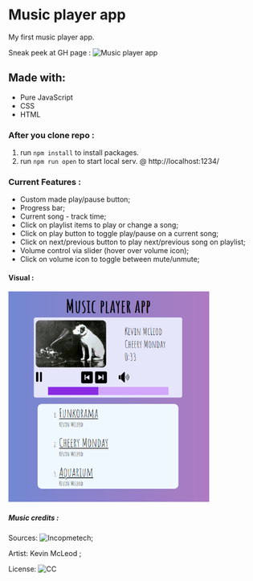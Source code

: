 # Music player app
 My first music player app.
 
 Sneak peek at GH page : ![Music player app](https://max1mmus.github.io/Music-player-app/)

## Made with:
 
 * Pure JavaScript
 * CSS
 * HTML

### After you clone repo :

1. run `npm install` to install packages.
2. run `npm run open` to start local serv. @ http://localhost:1234/

### Current Features :

* Custom made play/pause button;
* Progress bar;
* Current song - track time;
* Click on playlist items to play or change a song;
* Click on play button to toggle play/pause on a current song;
* Click on next/previous button to play next/previous song on playlist;
* Volume control via slider (hover over volume icon);
* Click on volume icon to toggle between mute/unmute;

#### Visual :

<img src="https://raw.githubusercontent.com/Max1mmus/Music-player-app/master/media/visual.png" width="400">

##### Music credits :

Sources: ![Incopmetech](https://incompetech.filmmusic.io/);

Artist: Kevin McLeod ;

License: ![CC](http://creativecommons.org/licenses/by/4.0/)
